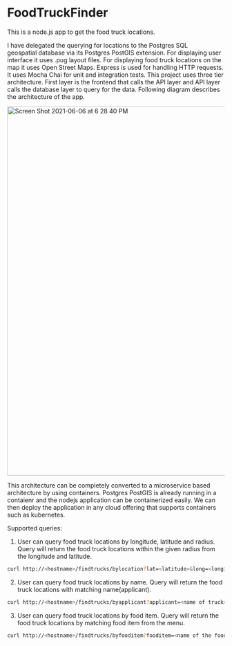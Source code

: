 # FoodTruckFinder
This is a node.js app to get the food truck locations.

I have delegated the querying for locations to the Postgres SQL geospatial database  via its  Postgres PostGIS extension. For displaying user interface it uses .pug layout files. For displaying food truck locations on the map it uses Open Street Maps. Express is used for handling HTTP requests. It uses Mocha Chai for unit and integration tests.
This project uses three tier architecture. First layer is the frontend that calls the API layer and API layer calls the database layer to query for the data. Following diagram describes the architecture of the app.

<img width="854" alt="Screen Shot 2021-06-06 at 6 28 40 PM" src="https://user-images.githubusercontent.com/2191681/120948466-1bc43f80-c6f7-11eb-9be1-6647546a37eb.png">

This architecture can be completely converted to a microservice based architecture by using containers. Postgres PostGIS is already running in a contaienr and the nodejs application can be containerized easily. We can then deploy the application in any cloud offering that supports containers such as kubernetes.

Supported queries:
1. User can query food truck locations by longitude, latitude and radius. Query will return the food truck locations within the given radius from the longitude and latitude.

 ```bash
 curl http://<hostname>/findtrucks/bylocation?lat=<latitude>&long=<longitude>&radius=<search radius in meters>
 ```

2. User can query food truck locations by name. Query will return the food truck locations with matching name(applicant).

 ```bash
 curl http://<hostname>/findtrucks/byapplicant?applicant=<name of truck>
 ```

3. User can query food truck locations by food item. Query will return the food truck locations by matching food item from the menu.

 ```bash
 curl http://<hostname>/findtrucks/byfooditem?fooditem=<name of the food item>
 ```
